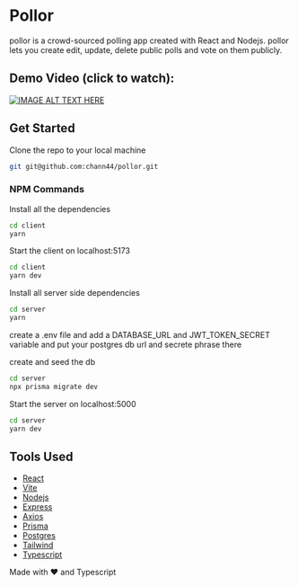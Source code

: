 # Pollor

pollor is a crowd-sourced polling app created with React and Nodejs. pollor lets you create edit, update, delete public polls and vote on them publicly.

## Demo Video (click to watch):

[![IMAGE ALT TEXT HERE](https://img.youtube.com/vi/DUu94GFzigw/0.jpg)](https://www.youtube.com/watch?v=DUu94GFzigw)

## Get Started

Clone the repo to your local machine

```bash
git git@github.com:chann44/pollor.git
```

### NPM Commands

Install all the dependencies

```bash
cd client
yarn
```

Start the client on localhost:5173

```bash
cd client
yarn dev
```

Install all server side dependencies

```bash
cd server
yarn
```

create a .env file and add a DATABASE_URL and JWT_TOKEN_SECRET variable and put your postgres db url and secrete phrase there

create and seed the db

```bash
cd server
npx prisma migrate dev

```

Start the server on localhost:5000

```bash
cd server
yarn dev
```

## Tools Used

- [React](https://reactjs.org)
- [Vite](https://vitejs.dev/)
- [Nodejs](https://nodejs.org/)
- [Express](https://expressjs.com/)
- [Axios](https://github.com/axios/axios)
- [Prisma](https://www.prisma.io/)
- [Postgres](https://www.postgresql.org/)
- [Tailwind](https://tailwindcss.com/)
- [Typescript](https://www.typescriptlang.org/)

Made with :heart: and Typescript
